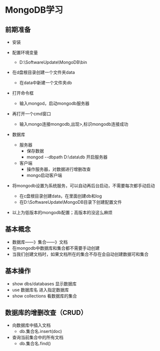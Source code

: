 #   MongoDB学习

## 前期准备

-   安装
-   配置环境变量
    -   D:\SoftwareUpdate\MongoDB\bin
-   在d盘根目录创建一个文件夹data
    -   在data中新建一个文件夹db
-   打开命令框
    -   输入mongod，启动mongodb服务器
-   再打开一个cmd窗口
    -   输入mongo连接mongodb,出现>,标识mongodb连接成功

-   数据库
    -   服务器
        -   保存数据
        -   mongod --dbpath D:\data\db  开启服务器
    -   客户端
        -   操作服务器，对数据进行增删改查
        -   mongo启动客户端
-   将mongodb设置为系统服务，可以自动再后台启动，不需要每次都手动启动
    -   在c盘根目录创建data，在里面创建db和log
    -   在D:\SoftwareUpdate\MongoDB目录下创建配置文件
    
-   以上为低版本的mongodb配置；高版本的没这么麻烦
##  基本概念

-   数据库——》集合——》文档
-   在mongodb中数据库和集合都不需要手动创建
-   当我们创建文档时，如果文档所在的集合不存在会自动创建数据可和集合
##  基本操作

-   show dbs/databases      显示数据库
-   use 数据库名            进入指定数据库
-   show collections        看数据库的集合

##  数据库的增删改查（CRUD）

-   向数据库中插入文档
    -   db.集合名.insert(doc)
-   查询当前集合中的所有文档
    -   db.集合名.find()